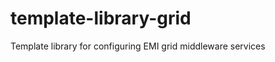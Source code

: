 template-library-grid
=====================

Template library for configuring EMI grid middleware services
